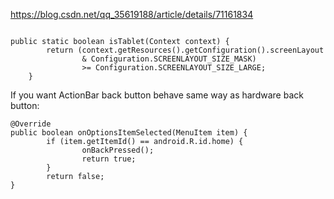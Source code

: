 https://blog.csdn.net/qq_35619188/article/details/71161834
```

public static boolean isTablet(Context context) {
        return (context.getResources().getConfiguration().screenLayout
                & Configuration.SCREENLAYOUT_SIZE_MASK)
                >= Configuration.SCREENLAYOUT_SIZE_LARGE;
    }
```
If you want ActionBar back button behave same way as hardware back button:

    @Override
    public boolean onOptionsItemSelected(MenuItem item) {
            if (item.getItemId() == android.R.id.home) {
                    onBackPressed();
                    return true;
            }
            return false;
    }
